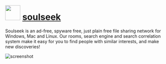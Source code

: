# <img src="https://cdn.rawgit.com/majkinetor/chocolatey/master/soulseek/icon.gif" width="48" height="48"/> [soulseek](https://chocolatey.org/packages/soulseek)

Soulseek is an ad-free, spyware free, just plain free file sharing network for Windows, Mac and Linux. Our rooms, search engine and search correlation system make it easy for you to find people with similar interests, and make new discoveries!

![screenshot](https://cdn.rawgit.com/majkinetor/chocolatey/master/soulseek/screenshot.png)

